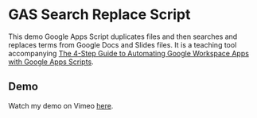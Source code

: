 # GAS Search Replace Script

This demo Google Apps Script duplicates files and then searches and replaces terms from Google Docs and Slides files. It is a teaching tool accompanying [The 4-Step Guide to Automating Google Workspace Apps with Google Apps Scripts](#).

## Demo

Watch my demo on Vimeo [here](https://vimeo.com/715015210).
